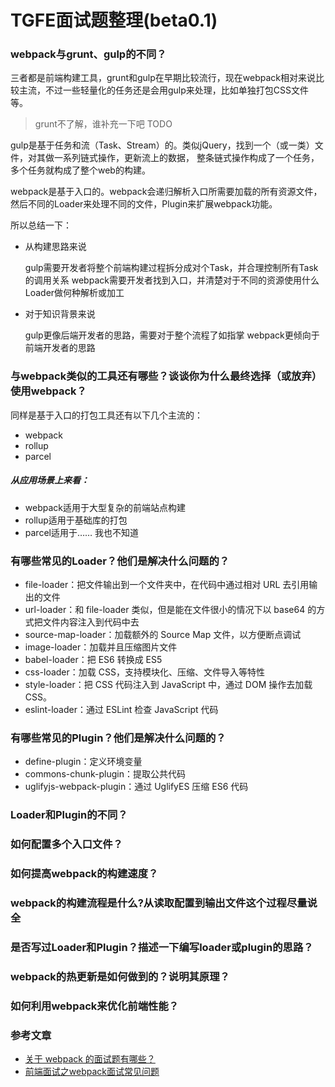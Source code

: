 # TGFE面试题整理(beta0.1)

### webpack与grunt、gulp的不同？
三者都是前端构建工具，grunt和gulp在早期比较流行，现在webpack相对来说比较主流，不过一些轻量化的任务还是会用gulp来处理，比如单独打包CSS文件等。
> grunt不了解，谁补充一下吧 TODO

gulp是基于任务和流（Task、Stream）的。类似jQuery，找到一个（或一类）文件，对其做一系列链式操作，更新流上的数据，
整条链式操作构成了一个任务，多个任务就构成了整个web的构建。

webpack是基于入口的。webpack会递归解析入口所需要加载的所有资源文件，然后不同的Loader来处理不同的文件，Plugin来扩展webpack功能。

所以总结一下：
 * 从构建思路来说
 
    gulp需要开发者将整个前端构建过程拆分成对个Task，并合理控制所有Task的调用关系
    webpack需要开发者找到入口，并清楚对于不同的资源使用什么Loader做何种解析或加工
 * 对于知识背景来说
 
    gulp更像后端开发者的思路，需要对于整个流程了如指掌
    webpack更倾向于前端开发者的思路


### 与webpack类似的工具还有哪些？谈谈你为什么最终选择（或放弃）使用webpack？
同样是基于入口的打包工具还有以下几个主流的：
 * webpack
 * rollup
 * parcel
 
 
 ##### 从应用场景上来看：
 * webpack适用于大型复杂的前端站点构建
 * rollup适用于基础库的打包
 * parcel适用于…… 我也不知道
 



### 有哪些常见的Loader？他们是解决什么问题的？
 * file-loader：把文件输出到一个文件夹中，在代码中通过相对 URL 去引用输出的文件
 * url-loader：和 file-loader 类似，但是能在文件很小的情况下以 base64 的方式把文件内容注入到代码中去
 * source-map-loader：加载额外的 Source Map 文件，以方便断点调试
 * image-loader：加载并且压缩图片文件
 * babel-loader：把 ES6 转换成 ES5
 * css-loader：加载 CSS，支持模块化、压缩、文件导入等特性
 * style-loader：把 CSS 代码注入到 JavaScript 中，通过 DOM 操作去加载 CSS。
 * eslint-loader：通过 ESLint 检查 JavaScript 代码


### 有哪些常见的Plugin？他们是解决什么问题的？
 * define-plugin：定义环境变量
 * commons-chunk-plugin：提取公共代码
 * uglifyjs-webpack-plugin：通过 UglifyES 压缩 ES6 代码


### Loader和Plugin的不同？



### 如何配置多个入口文件？



### 如何提高webpack的构建速度？



### webpack的构建流程是什么?从读取配置到输出文件这个过程尽量说全



### 是否写过Loader和Plugin？描述一下编写loader或plugin的思路？



### webpack的热更新是如何做到的？说明其原理？



### 如何利用webpack来优化前端性能？





### 参考文章
 * [关于 webpack 的面试题有哪些？](https://www.zhihu.com/question/266788138/answer/314450633)
 * [前端面试之webpack面试常见问题](https://segmentfault.com/a/1190000014148611)